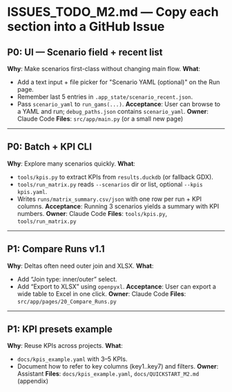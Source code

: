 # ISSUES_TODO_M2.md — Copy each section into a GitHub Issue

## P0: UI — Scenario field + recent list
**Why**: Make scenarios first-class without changing main flow.
**What**:
- Add a text input + file picker for "Scenario YAML (optional)" on the Run page.
- Remember last 5 entries in `.app_state/scenario_recent.json`.
- Pass `scenario_yaml` to `run_gams(...)`.
**Acceptance**: User can browse to a YAML and run; `debug_paths.json` contains `scenario_yaml`.
**Owner**: Claude Code
**Files**: `src/app/main.py` (or a small new page)

---

## P0: Batch + KPI CLI
**Why**: Explore many scenarios quickly.
**What**:
- `tools/kpis.py` to extract KPIs from `results.duckdb` (or fallback GDX).
- `tools/run_matrix.py` reads `--scenarios` dir or list, optional `--kpis kpis.yaml`.
- Writes `runs/matrix_summary.csv/json` with one row per run + KPI columns.
**Acceptance**: Running 3 scenarios yields a summary with KPI numbers.
**Owner**: Claude Code
**Files**: `tools/kpis.py`, `tools/run_matrix.py`

---

## P1: Compare Runs v1.1
**Why**: Deltas often need outer join and XLSX.
**What**:
- Add “Join type: inner/outer” select.
- Add “Export to XLSX” using `openpyxl`.
**Acceptance**: User can export a wide table to Excel in one click.
**Owner**: Claude Code
**Files**: `src/app/pages/20_Compare_Runs.py`

---

## P1: KPI presets example
**Why**: Reuse KPIs across projects.
**What**:
- `docs/kpis_example.yaml` with 3–5 KPIs.
- Document how to refer to key columns (key1..key7) and filters.
**Owner**: Assistant
**Files**: `docs/kpis_example.yaml`, `docs/QUICKSTART_M2.md` (appendix)